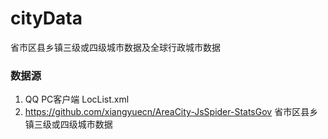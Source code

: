 # cityData
省市区县乡镇三级或四级城市数据及全球行政城市数据

### 数据源 
1. QQ PC客户端 LocList.xml
2. https://github.com/xiangyuecn/AreaCity-JsSpider-StatsGov 省市区县乡镇三级或四级城市数据
       
